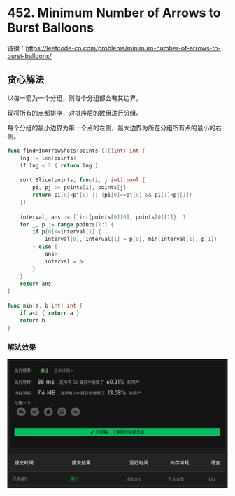 # 452. Minimum Number of Arrows to Burst Balloons

链接：https://leetcode-cn.com/problems/minimum-number-of-arrows-to-burst-balloons/

## 贪心解法

以每一箭为一个分组，则每个分组都会有其边界。

现将所有的点都排序，对排序后的数组进行分组。

每个分组的最小边界为第一个点的左侧，最大边界为所在分组所有点的最小的右侧。

```go
func findMinArrowShots(points [][]int) int {
    lng := len(points)
    if lng < 2 { return lng }

    sort.Slice(points, func(i, j int) bool {
        pi, pj := points[i], points[j]
        return pi[0]<pj[0] || (pi[0]==pj[0] && pi[1]<pj[1])
    })

    interval, ans := []int{points[0][0], points[0][1]}, 1
    for _, p := range points[1:] {
        if p[0]<=interval[1] {
            interval[0], interval[1] = p[0], min(interval[1], p[1])
        } else {
            ans++
            interval = p
        }
    }
    return ans
}

func min(a, b int) int {
    if a<b { return a }
    return b
}
```

### 解法效果

![452_minimum_number_of_arrows_to_burst_balloons](./img/452_minimum_number_of_arrows_to_burst_balloons.png)